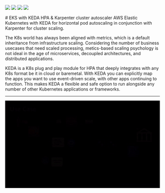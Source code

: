 <p>
<img src="https://img.shields.io/badge/github-%23121011.svg?style=for-the-badge&logo=github&logoColor=white" />
<img src="https://img.shields.io/badge/python%20-%2314354C.svg?&style=for-the-badge&logo=python&logoColor=white"/>
<img src="https://img.shields.io/badge/AWS%20-%23FF9900.svg?&style=for-the-badge&logo=amazon-aws&logoColor=white"/> 
<img src="https://img.shields.io/badge/docker%20-%230db7ed.svg?&style=for-the-badge&logo=docker&logoColor=white"/>
</p>
# EKS with KEDA HPA & Karpenter cluster autoscaler
AWS Elastic Kubernetes with KEDA for horizontal pod autoscaling in conjunction with Karpenter for cluster scaling.

The K8s world has always been aligned with metrics, which is a default inheritance from infrastructure scaling. Considering the number of business usecases that need scaled processing, metics-based scaling psychology is not ideal in the age of microservices, decoupled architectures, and distributed applications.

KEDA is a K8s plug and play module for HPA that deeply integrates with any K8s format be it in cloud or baremetal. With KEDA you can explicitly map the apps you want to use event-driven scale, with other apps continuing to function. This makes KEDA a flexible and safe option to run alongside any number of other Kubernetes applications or frameworks.

*** 


<p align="center">
  <img  src="https://github.com/khanasif1/aws-eks-with-keda-hpa/blob/main/img/Keda.gif?raw=true">
</p>
